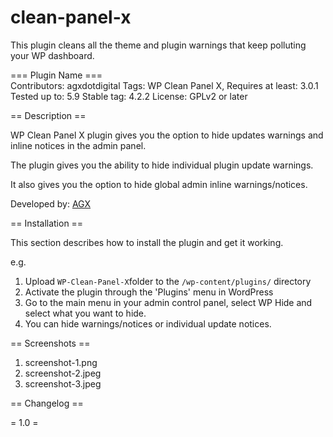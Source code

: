 # clean-panel-x
This plugin cleans all the theme and plugin warnings that keep polluting your WP dashboard.

=== Plugin Name ===  
Contributors: agxdotdigital
Tags: WP Clean Panel X,
Requires at least: 3.0.1
Tested up to: 5.9
Stable tag: 4.2.2
License: GPLv2 or later


== Description ==

WP Clean Panel X plugin gives you the option to hide updates warnings and inline notices in the admin panel.

The plugin gives you the ability to hide individual plugin update warnings.

It also gives you the option to hide global admin inline warnings/notices.


Developed by: <a href="https://agx.digital/">AGX</a> 

== Installation ==

This section describes how to install the plugin and get it working.

e.g.

1. Upload `WP-Clean-Panel-X`folder to the `/wp-content/plugins/` directory
2. Activate the plugin through the 'Plugins' menu in WordPress
3. Go to the main menu in your admin control panel, select WP Hide and select what you want to hide.
4. You can hide warnings/notices or individual update notices.


== Screenshots ==

1. screenshot-1.png
2. screenshot-2.jpeg
2. screenshot-3.jpeg

== Changelog ==

= 1.0 =
